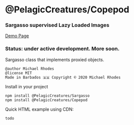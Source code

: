 # @PelagicCreatures/Copepod

### Sargasso supervised Lazy Loaded Images

[Demo Page](https://blog.PelagicCreatures.com/demos/copepod)

### Status: under active development. More soon.

Sargasso class that implements proxied objects.

```
@author Michael Rhodes
@license MIT
Made in Barbados 🇧🇧 Copyright © 2020 Michael Rhodes
```

Install in your project
```
npm install @PelagicCreatures/Sargasso
npm install @PelagicCreatures/Copepod
```

Quick HTML example using CDN:
```html
todo
```
